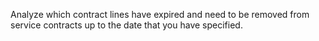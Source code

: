 Analyze which contract lines have expired and need to be removed from service contracts up to the date that you have specified.